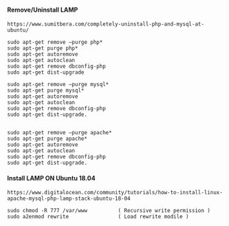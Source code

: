 #### Remove/Uninstall LAMP

	https://www.sumitbera.com/completely-uninstall-php-and-mysql-at-ubuntu/
	
	sudo apt-get remove –purge php*
	sudo apt-get purge php*
	sudo apt-get autoremove
	sudo apt-get autoclean
	sudo apt-get remove dbconfig-php
	sudo apt-get dist-upgrade

	sudo apt-get remove –purge mysql*
	sudo apt-get purge mysql*
	sudo apt-get autoremove
	sudo apt-get autoclean
	sudo apt-get remove dbconfig-php
	sudo apt-get dist-upgrade.
	
	
	sudo apt-get remove –purge apache*
	sudo apt-get purge apache*
	sudo apt-get autoremove
	sudo apt-get autoclean
	sudo apt-get remove dbconfig-php
	sudo apt-get dist-upgrade.

#### Install LAMP ON Ubuntu 18.04

	https://www.digitalocean.com/community/tutorials/how-to-install-linux-apache-mysql-php-lamp-stack-ubuntu-18-04

	sudo chmod -R 777 /var/www			( Recursive write permission )	
	sudo a2enmod rewrite				( Load rewrite modile )	
